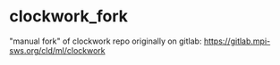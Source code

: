 # clockwork_fork

"manual fork" of clockwork repo originally on gitlab: https://gitlab.mpi-sws.org/cld/ml/clockwork

